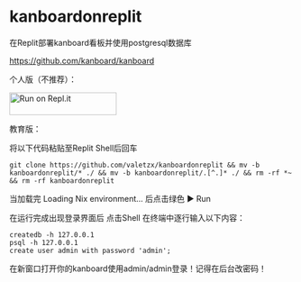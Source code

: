 # kanboardonreplit
在Replit部署kanboard看板并使用postgresql数据库

https://github.com/kanboard/kanboard

个人版（不推荐）：

<a href="https://repl.it/github/valetzx/kanboardonreplit">
  <img alt="Run on Repl.it" src="https://repl.it/badge/github/valetzx/kanboardonreplit" style="height: 40px; width: 190px;" />
</a>

教育版：

将以下代码粘贴至Replit Shell后回车

`git clone https://github.com/valetzx/kanboardonreplit && mv -b kanboardonreplit/* ./ && mv -b kanboardonreplit/.[^.]* ./ && rm -rf *~ && rm -rf kanboardonreplit`

当加载完 Loading Nix environment... 后点击绿色 ▶ Run

在运行完成出现登录界面后 点击Shell 在终端中逐行输入以下内容：
```
createdb -h 127.0.0.1
psql -h 127.0.0.1
create user admin with password 'admin';
```

在新窗口打开你的kanboard使用admin/admin登录！记得在后台改密码！

